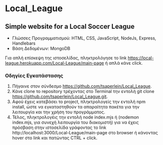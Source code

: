 # Local_League
## Simple website for a Local Soccer League

- Γλώσσες Προγραμματισμού: HTML, CSS, JavaScript, NodeJs, Express, Handlebars
- Βάση Δεδομένων: MongoDB

Για απλή επίσκεψη της ιστοσελίδας, πληκτρολόγησε το link https://local-league.herokuapp.com/Local-League/main-page ή απλά κάνε click.

### Οδηγίες Εγκατάστασης

1. Πήγαινε στον σύνδεσμο https://github.com/tsaperlein/Local_League.
2. Κάνε clone το repository τρέχοντας στο Terminal την εντολή git clone https://github.com/tsaperlein/Local_League.git.
3. Αφού έχεις κατεβάσει το project, πληκτρολογείς την εντολή npm install, ώστε να εγκαταστηθούν τα απαραίτητα πακέτα για την λειτουργία και την χρήση του προγράμματος.
4. Τέλος, πληκτρολογέις την εντολή node index.mjs ή (nodemon index.mjs, για συνεχή λειτουργία του διακομιστή) για να έχεις πρόσβαση στην ιστοσελίδα γράφοντας το link http://localhost:3000/Local-League/main-page στο browser ή κάνοντας hover στο link και πατώντας CTRL + click.
